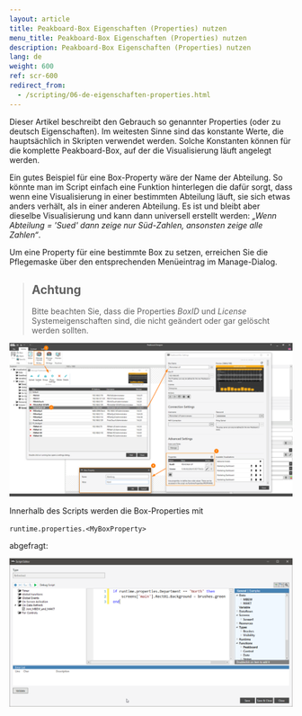 ```yaml
---
layout: article
title: Peakboard-Box Eigenschaften (Properties) nutzen
menu_title: Peakboard-Box Eigenschaften (Properties) nutzen
description: Peakboard-Box Eigenschaften (Properties) nutzen
lang: de
weight: 600
ref: scr-600
redirect_from:
  - /scripting/06-de-eigenschaften-properties.html
---
```

Dieser Artikel beschreibt den Gebrauch so genannter Properties (oder zu deutsch Eigenschaften). Im weitesten Sinne sind das konstante Werte, die hauptsächlich in Skripten verwendet werden. Solche Konstanten können  für die komplette Peakboard-Box, auf der die Visualisierung läuft angelegt werden.

Ein gutes Beispiel für eine Box-Property wäre der Name der Abteilung. So könnte man im Script einfach eine Funktion hinterlegen die dafür sorgt, dass wenn eine Visualisierung in einer bestimmten Abteilung läuft, sie sich etwas anders verhält, als in einer anderen Abteilung. Es ist und bleibt aber dieselbe Visualisierung und kann dann universell erstellt werden: *„Wenn Abteilung = 'Sued' dann zeige nur Süd-Zahlen, ansonsten zeige alle Zahlen“*.

Um eine Property für eine bestimmte Box zu setzen, erreichen Sie die Pflegemaske über den entsprechenden Menüeintrag im Manage-Dialog. 


> ## Achtung
>
> Bitte beachten Sie, dass die Properties *BoxID* und *License* Systemeigenschaften sind, die nicht geändert oder gar gelöscht werden sollten.


![image_1](/assets/images/scripting/properties/Properties_02.png)

Innerhalb des Scripts werden die Box-Properties mit

`runtime.properties.<MyBoxProperty>`

abgefragt:

![image_1](/assets/images/scripting/properties/Properties_03.png)

